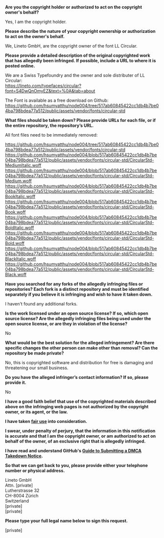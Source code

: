 **Are you the copyright holder or authorized to act on the copyright owner's behalf?**

Yes, I am the copyright holder.

**Please describe the nature of your copyright ownership or authorization to act on the owner's behalf.**

We, Lineto GmbH, are the copyright owner of the font LL Circular.

**Please provide a detailed description of the original copyrighted work that has allegedly been infringed. If possible, include a URL to where it is posted online.**

We are a Swiss Typefoundry and the owner and sole distributer of LL Circular:  
https://lineto.com/typefaces/circular?font=S4DwQnOmyEZ&text=%0A&tab=about

The Font is available as a free download on Github:  
https://github.com/hsumyatthu/node004/tree/517ab60845422cc1db4b7be04ba798bdea77a512/public/assets/vendor/fonts/circular-std

**What files should be taken down? Please provide URLs for each file, or if the entire repository, the repository’s URL.**

All font files need to be immediately removed:

https://github.com/hsumyatthu/node004/tree/517ab60845422cc1db4b7be04ba798bdea77a512/public/assets/vendor/fonts/circular-std  
https://github.com/hsumyatthu/node004/blob/517ab60845422cc1db4b7be04ba798bdea77a512/public/assets/vendor/fonts/circular-std/CircularStd-MediumItalic.woff  
https://github.com/hsumyatthu/node004/blob/517ab60845422cc1db4b7be04ba798bdea77a512/public/assets/vendor/fonts/circular-std/CircularStd-Medium.woff  
https://github.com/hsumyatthu/node004/blob/517ab60845422cc1db4b7be04ba798bdea77a512/public/assets/vendor/fonts/circular-std/CircularStd-BookItalic.woff  
https://github.com/hsumyatthu/node004/blob/517ab60845422cc1db4b7be04ba798bdea77a512/public/assets/vendor/fonts/circular-std/CircularStd-Book.woff  
https://github.com/hsumyatthu/node004/blob/517ab60845422cc1db4b7be04ba798bdea77a512/public/assets/vendor/fonts/circular-std/CircularStd-BoldItalic.woff  
https://github.com/hsumyatthu/node004/blob/517ab60845422cc1db4b7be04ba798bdea77a512/public/assets/vendor/fonts/circular-std/CircularStd-Bold.woff  
https://github.com/hsumyatthu/node004/blob/517ab60845422cc1db4b7be04ba798bdea77a512/public/assets/vendor/fonts/circular-std/CircularStd-BlackItalic.woff  
https://github.com/hsumyatthu/node004/blob/517ab60845422cc1db4b7be04ba798bdea77a512/public/assets/vendor/fonts/circular-std/CircularStd-Black.woff

**Have you searched for any forks of the allegedly infringing files or repositories? Each fork is a distinct repository and must be identified separately if you believe it is infringing and wish to have it taken down.**

I haven't found any additional forks.

**Is the work licensed under an open source license? If so, which open source license? Are the allegedly infringing files being used under the open source license, or are they in violation of the license?**

No

**What would be the best solution for the alleged infringement? Are there specific changes the other person can make other than removal? Can the repository be made private?**

No, this is copyrighted software and distribution for free is damaging and threatening our small business.

**Do you have the alleged infringer’s contact information? If so, please provide it.**

No

**I have a good faith belief that use of the copyrighted materials described above on the infringing web pages is not authorized by the copyright owner, or its agent, or the law.**

**I have taken <a href="https://www.lumendatabase.org/topics/22">fair use</a> into consideration.**

**I swear, under penalty of perjury, that the information in this notification is accurate and that I am the copyright owner, or am authorized to act on behalf of the owner, of an exclusive right that is allegedly infringed.**

**I have read and understand GitHub's <a href="https://docs.github.com/articles/guide-to-submitting-a-dmca-takedown-notice/">Guide to Submitting a DMCA Takedown Notice</a>.**

**So that we can get back to you, please provide either your telephone number or physical address.**

Lineto GmbH  
Attn. [private]  
Lutherstrasse 32  
CH-8004 Zürich  
Switzerland  
[private]  
[private]

**Please type your full legal name below to sign this request.**

[private]
